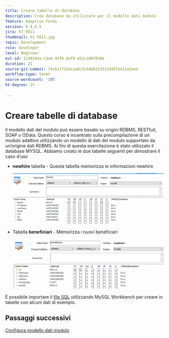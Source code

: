 ```yaml
---
title: Creare tabelle di database
description: Crea database da utilizzare per il modello dati modulo
feature: Adaptive Forms
version: 6.4,6.5
jira: KT-5811
thumbnail: kt-5811.jpg
topic: Development
role: Developer
level: Beginner
exl-id: 1136244a-c3e6-45f6-8af8-eb3c100f838e
duration: 21
source-git-commit: f4c621f3a9caa8c2c64b8323312343fe421a5aee
workflow-type: tm+mt
source-wordcount: '105'
ht-degree: 1%

---
```


# Creare tabelle di database

Il modello dati del modulo può essere basato su origini RDBMS, RESTfull, SOAP o OData. Questo corso è incentrato sulla precompilazione di un modulo adattivo utilizzando un modello di dati del modulo supportato da un’origine dati RDBMS. Ai fini di questa esercitazione è stato utilizzato il database MYSQL. Abbiamo creato le due tabelle seguenti per dimostrare il caso d’uso

* **newhire** tabella - Questa tabella memorizza le informazioni newhire

  ![newhire](assets/newhire-table.png)


* Tabella **beneficiari** - Memorizza i nuovi beneficiari

  ![beneficiari](assets/beneficiaries-table.png)

È possibile importare il [file SQL](assets/db-schema.sql) utilizzando MySQL Workbench per creare in tabelle con alcuni dati di esempio.

## Passaggi successivi

[Configura modello dati modulo](./configuring-form-data-model.md)
